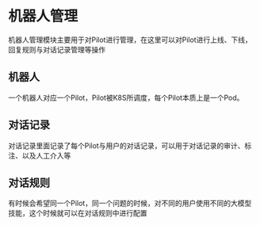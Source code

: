 # 机器人管理

机器人管理模块主要用于对Pilot进行管理，在这里可以对Pilot进行上线、下线，回复规则与对话记录管理等操作

## 机器人

一个机器人对应一个Pilot，Pilot被K8S所调度，每个Pilot本质上是一个Pod。

## 对话记录

对话记录里面记录了每个Pilot与用户的对话记录，可以用于对话记录的审计、标注、以及人工介入等

## 对话规则

有时候会希望同一个Pilot，同一个问题的时候，对不同的用户使用不同的大模型技能，这个时候就可以在对话规则中进行配置
